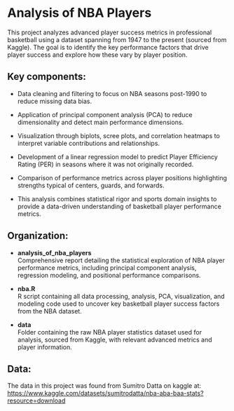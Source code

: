 
# Analysis of NBA Players
This project analyzes advanced player success metrics in professional basketball using a dataset spanning from 1947 to the present (sourced from Kaggle). The goal is to identify the key performance factors that drive player success and explore how these vary by player position.

## Key components: 
- Data cleaning and filtering to focus on NBA seasons post-1990 to reduce missing data bias.

- Application of principal component analysis (PCA) to reduce dimensionality and detect main performance dimensions.

- Visualization through biplots, scree plots, and correlation heatmaps to interpret variable contributions and relationships.

- Development of a linear regression model to predict Player Efficiency Rating (PER) in seasons where it was not originally recorded.

- Comparison of performance metrics across player positions highlighting strengths typical of centers, guards, and forwards.

- This analysis combines statistical rigor and sports domain insights to provide a data-driven understanding of basketball player performance metrics.

## Organization: 

- **analysis_of_nba_players**\
    Comprehensive report detailing the statistical exploration of NBA player performance metrics, including principal component analysis, regression modeling, and positional performance comparisons.

- **nba.R**\
    R script containing all data processing, analysis, PCA, visualization, and modeling code used to uncover key basketball player success factors from the NBA dataset.

- **data**\
    Folder containing the raw NBA player statistics dataset used for analysis, sourced from Kaggle, with relevant advanced metrics and player information.


## Data: 
The data in this project was found from Sumitro Datta on kaggle at:\
https://www.kaggle.com/datasets/sumitrodatta/nba-aba-baa-stats?resource=download 


